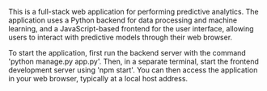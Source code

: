 This is a full-stack web application for performing predictive analytics. The application uses a Python backend for data processing and machine learning, and a JavaScript-based frontend for the user interface, allowing users to interact with predictive models through their web browser.

To start the application, first run the backend server with the command 'python manage.py app.py'. 
Then, in a separate terminal, start the frontend development server using 'npm start'. 
You can then access the application in your web browser, typically at a local host address.
